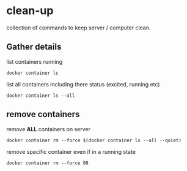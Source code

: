# clean-up

collection of commands to keep server / computer clean.

## Gather details

list containers running

``` posh
docker container ls
```

list all containers including there status (excited, running etc)

``` posh
docker container ls --all
```

## remove containers

remove **ALL** containers on server

``` posh
docker container rm --force $(docker container ls --all --quiet)
```

remove specific container even if in a running state

``` posh
docker container rm --force 88
```
